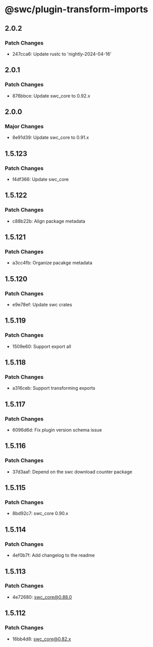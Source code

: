 # @swc/plugin-transform-imports

## 2.0.2

### Patch Changes

- 247cca6: Update rustc to 'nightly-2024-04-16'

## 2.0.1

### Patch Changes

- 876bbce: Update swc_core to 0.92.x

## 2.0.0

### Major Changes

- 8e91d39: Update swc_core to 0.91.x

## 1.5.123

### Patch Changes

- f4df366: Update swc_core

## 1.5.122

### Patch Changes

- c88b22b: Align package metadata

## 1.5.121

### Patch Changes

- a3cc4fb: Organize pacakge metadata

## 1.5.120

### Patch Changes

- e9e78ef: Update swc crates

## 1.5.119

### Patch Changes

- 1509e60: Support export all

## 1.5.118

### Patch Changes

- a316ceb: Support transforming exports

## 1.5.117

### Patch Changes

- 6096d6d: Fix plugin version schema issue

## 1.5.116

### Patch Changes

- 37d3aaf: Depend on the swc download counter package

## 1.5.115

### Patch Changes

- 8bd92c7: swc_core 0.90.x

## 1.5.114

### Patch Changes

- 4ef0b7f: Add changelog to the readme

## 1.5.113

### Patch Changes

- 4e72680: swc_core@0.88.0

## 1.5.112

### Patch Changes

- 16bb4d8: swc_core@0.82.x
